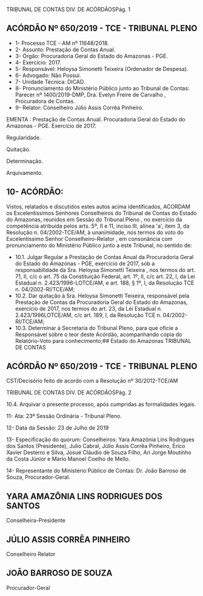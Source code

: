 TRIBUNAL DE CONTAS DIV. DE ACÓRDÃOSPág. 1

## ACÓRDÃO Nº 650/2019 - TCE - TRIBUNAL PLENO

- 1- Processo TCE - AM nº 11648/2018.
- 2- Assunto: Prestação de Contas Anual.
- 3- Órgão: Procuradoria Geral do Estado do Amazonas - PGE.
- 4- Exercício: 2017.
- 5- Responsável: Heloysa Simonetti Teixeira (Ordenador de Despesa).
- 6- Advogado: Não Possui.
- 7- Unidade Técnica: DICAD.
- 8- Pronunciamento  do  Ministério  Público  junto  ao  Tribunal  de  Contas: Parecer  nº 1400/2019-DMP, Dra. Evelyn Freire de Carvalho , Procuradora de Contas.
- 9- Relator: Conselheiro Júlio Assis Corrêa Pinheiro.

EMENTA : Prestação de Contas Anual. Procuradoria Geral do Estado do Amazonas - PGE. Exercício de 2017.

Regularidade.

Quitação.

Determinação.

Arquivamento.

## 10-  ACÓRDÃO:

Vistos, relatados e discutidos estes autos acima identificados, ACORDAM os Excelentíssimos Senhores Conselheiros do Tribunal de Contas do Estado do Amazonas, reunidos em Sessão do Tribunal Pleno , no exercício da competência atribuída pelos arts. 5º, II e 11, inciso III, alínea 'a', item 3, da Resolução n. 04/2002-TCE/AM, à unanimidade, nos termos do voto do Excelentíssimo Senhor Conselheiro-Relator , em consonância com pronunciamento do Ministério Público junto a este Tribunal, no sentido de:

- 10.1. Julgar Regular a Prestação de Contas Anual da Procuradoria Geral do Estado do Amazonas - PGE, exercício de 2017, sob a responsabilidade da Sra. Heloysa Simonetti Teixeira , nos termos do art. 71, II, c/c o art. 75 da Constituição Federal, art. 1º, II, c/c art. 22, I, da Lei Estadual n. 2.423/1996-LOTCE/AM,  e  art.  188,  §  1º,  I,  da  Resolução  TCE  n. 04/2002-RI/TCE/AM;
- 10.2. Dar quitação à Sra. Heloysa Simonetti Teixeira, responsável  pela Prestação de Contas da Procuradoria Geral do Estado do Amazonas, exercício de 2017, nos termos do art. 23, da Lei Estadual n. 2.423/1996LOTCE/AM, c/c art. 189, I, da Resolução TCE n. 04/2002-RI/TCE/AM;
- 10.3. Determinar à Secretaria do Tribunal Pleno, para que oficie a Responsável  sobre  o  teor  deste  Acórdão,  acompanhando  cópia  do Relatório-Voto para conhecimento;## Estado do Amazonas TRIBUNAL DE CONTAS

## ACÓRDÃO Nº 650/2019 - TCE - TRIBUNAL PLENO

CST/Decisório feito de acordo com a Resolução nº 30/2012-TCE/AM

TRIBUNAL DE CONTAS DIV. DE ACÓRDÃOSPág. 2

10.4. Arquivar o presente processo, após cumpridas as formalidades legais.

11-  Ata: 23ª Sessão Ordinária - Tribunal Pleno.

12-  Data da Sessão: 23 de Julho de 2019

13-  Especificação do quorum: Conselheiros: Yara Amazônia Lins Rodrigues dos Santos (Presidente), Julio Cabral, Júlio Assis Corrêa Pinheiro, Érico Xavier Desterro e Silva, Josué  Cláudio  de  Souza  Filho,  Ari  Jorge  Moutinho  da  Costa  Júnior  e  Mario  Manoel Coelho de Mello.

14-  Representante  do  Ministério  Público  de  Contas: Dr. João  Barroso  de  Souza, Procurador-Geral.

## YARA AMAZÔNIA LINS RODRIGUES DOS SANTOS

Conselheira-Presidente

## JÚLIO ASSIS CORRÊA PINHEIRO

Conselheiro Relator

## JOÃO BARROSO DE SOUZA

Procurador-Geral
